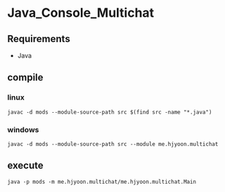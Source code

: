 # Java_Console_Multichat

## Requirements
- Java

## compile

### linux
`javac -d mods --module-source-path src $(find src -name "*.java")`

### windows
`javac -d mods --module-source-path src --module me.hjyoon.multichat`

## execute
`java -p mods -m me.hjyoon.multichat/me.hjyoon.multichat.Main`